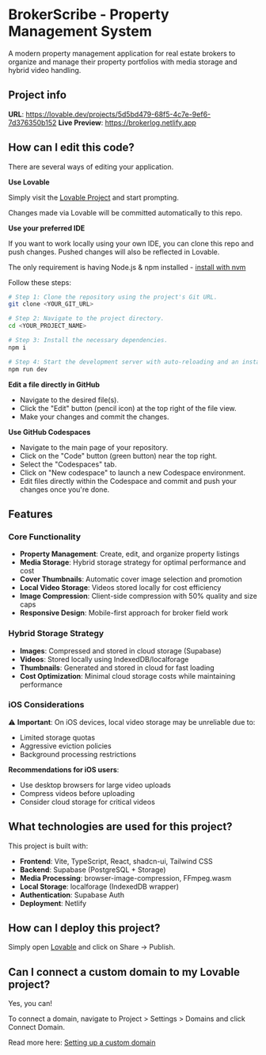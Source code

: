 # BrokerScribe - Property Management System

A modern property management application for real estate brokers to organize and manage their property portfolios with media storage and hybrid video handling.

## Project info

**URL**: https://lovable.dev/projects/5d5bd479-68f5-4c7e-9ef6-7d376350b152
**Live Preview**: https://brokerlog.netlify.app

## How can I edit this code?

There are several ways of editing your application.

**Use Lovable**

Simply visit the [Lovable Project](https://lovable.dev/projects/5d5bd479-68f5-4c7e-9ef6-7d376350b152) and start prompting.

Changes made via Lovable will be committed automatically to this repo.

**Use your preferred IDE**

If you want to work locally using your own IDE, you can clone this repo and push changes. Pushed changes will also be reflected in Lovable.

The only requirement is having Node.js & npm installed - [install with nvm](https://github.com/nvm-sh/nvm#installing-and-updating)

Follow these steps:

```sh
# Step 1: Clone the repository using the project's Git URL.
git clone <YOUR_GIT_URL>

# Step 2: Navigate to the project directory.
cd <YOUR_PROJECT_NAME>

# Step 3: Install the necessary dependencies.
npm i

# Step 4: Start the development server with auto-reloading and an instant preview.
npm run dev
```

**Edit a file directly in GitHub**

- Navigate to the desired file(s).
- Click the "Edit" button (pencil icon) at the top right of the file view.
- Make your changes and commit the changes.

**Use GitHub Codespaces**

- Navigate to the main page of your repository.
- Click on the "Code" button (green button) near the top right.
- Select the "Codespaces" tab.
- Click on "New codespace" to launch a new Codespace environment.
- Edit files directly within the Codespace and commit and push your changes once you're done.

## Features

### Core Functionality

- **Property Management**: Create, edit, and organize property listings
- **Media Storage**: Hybrid storage strategy for optimal performance and cost
- **Cover Thumbnails**: Automatic cover image selection and promotion
- **Local Video Storage**: Videos stored locally for cost efficiency
- **Image Compression**: Client-side compression with 50% quality and size caps
- **Responsive Design**: Mobile-first approach for broker field work

### Hybrid Storage Strategy

- **Images**: Compressed and stored in cloud storage (Supabase)
- **Videos**: Stored locally using IndexedDB/localforage
- **Thumbnails**: Generated and stored in cloud for fast loading
- **Cost Optimization**: Minimal cloud storage costs while maintaining performance

### iOS Considerations

⚠️ **Important**: On iOS devices, local video storage may be unreliable due to:

- Limited storage quotas
- Aggressive eviction policies
- Background processing restrictions

**Recommendations for iOS users**:

- Use desktop browsers for large video uploads
- Compress videos before uploading
- Consider cloud storage for critical videos

## What technologies are used for this project?

This project is built with:

- **Frontend**: Vite, TypeScript, React, shadcn-ui, Tailwind CSS
- **Backend**: Supabase (PostgreSQL + Storage)
- **Media Processing**: browser-image-compression, FFmpeg.wasm
- **Local Storage**: localforage (IndexedDB wrapper)
- **Authentication**: Supabase Auth
- **Deployment**: Netlify

## How can I deploy this project?

Simply open [Lovable](https://lovable.dev/projects/5d5bd479-68f5-4c7e-9ef6-7d376350b152) and click on Share -> Publish.

## Can I connect a custom domain to my Lovable project?

Yes, you can!

To connect a domain, navigate to Project > Settings > Domains and click Connect Domain.

Read more here: [Setting up a custom domain](https://docs.lovable.dev/tips-tricks/custom-domain#step-by-step-guide)
